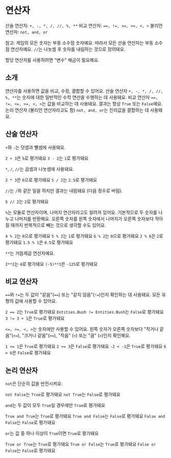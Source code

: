 # 연산자
산술 연산자: `+, -, *, /, //, %, **`
비교 연산자: `==, !=, <=, >=, <, >`
불리언 연산자: `not, and, or`

참고: 게임의 모든 숫자는 부동 소수점 숫자예요. 따라서 모든 산술 연산자는 부동 소수점 연산자예요.
`//`는 나눗셈 후 숫자를 내림하는 것으로 정의돼요.

할당 연산자를 사용하려면 "변수" 해금이 필요해요.

## 소개
연산자를 사용하면 값을 비교, 수정, 결합할 수 있어요.
산술 연산자 `+, -, *, /, //, %, **`는 숫자에 대한 일반적인 수학 연산을 수행하는 데 사용돼요.
비교 연산자 `==, !=, <=, >=, <, >`는 값을 비교하는 데 사용돼요. 결과는 항상 `True` 또는 `False`예요.
논리 연산자 (불리언 연산자라고도 함) `not, and, or`는 진리값을 결합하는 데 사용돼요.

## 산술 연산자
`+`와 `-`는 덧셈과 뺄셈에 사용돼요.

`2 + 3`은 `5`로 평가돼요
`3 - 2`는 `1`로 평가돼요

`*`, `/`, `//`는 곱셈과 나눗셈에 사용돼요.

`2 * 3`은 `6`으로 평가돼요
`5 / 2`는 `2.5`로 평가돼요

`//`는 `/`와 같은 일을 하지만 결과는 내림돼요 (다음 정수로 버림).

`5 // 2`는 `2`로 평가돼요

`%`는 모듈로 연산자이며, 나머지 연산자라고도 알려져 있어요. 기본적으로 두 숫자를 나누고 나머지를 반환해요. 오른쪽 숫자를 왼쪽 숫자에서 나머지가 오른쪽 숫자보다 작아질 때까지 반복적으로 빼는 것으로 생각할 수도 있어요.

`4 % 2`는 `0`으로 평가돼요
`5 % 2`는 `1`로 평가돼요
`6 % 2`는 `0`으로 평가돼요
`2 % 6`은 `2`로 평가돼요
`1.5 % 1`은 `0.5`로 평가돼요

`**`는 거듭제곱 연산자예요.

`2**2`는 `4`로 평가돼요
`(-5)**3`은 `-125`로 평가돼요

## 비교 연산자
`==`와 `!=`는 두 값이 "같음"(`==`) 또는 "같지 않음"(`!=`)인지 확인하는 데 사용돼요. 모든 유형의 값에 사용할 수 있어요.

`2 == 2`는 `True`로 평가돼요
`Entities.Bush != Entities.Bush`는 `False`로 평가돼요
`3 != 3 + 1`은 `True`로 평가돼요

`<=, >=, <, >`는 숫자에만 사용할 수 있어요. 왼쪽 숫자가 오른쪽 숫자보다 "작거나 같음"(`<=`), "크거나 같음"(`>=`), "작음" (`<`) 또는 "큼" (`>`)인지 확인해요.

`1 <= 1`은 `True`로 평가돼요
`2 >= 3`은 `False`로 평가돼요
`-2 < -1`은 `True`로 평가돼요
`6 > 6`은 `False`로 평가돼요

## 논리 연산자
`not`은 단순히 값을 반전시켜요:

`not False`는 `True`로 평가돼요
`not True`는 `False`로 평가돼요

`and`는 두 값이 모두 `True`일 경우에만 `True`로 평가돼요

`True and True`는 `True`로 평가돼요
`True and False`는 `False`로 평가돼요
`False and False`는 `False`로 평가돼요

`or`는 값 중 하나 이상이 `True`이면 `True`로 평가돼요

`True or True`는 `True`로 평가돼요
`True or False`는 `True`로 평가돼요
`False or False`는 `False`로 평가돼요